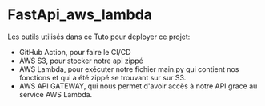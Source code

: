 # FastApi_aws_lambda

Les outils utilisés dans ce Tuto pour deployer ce projet:

- GitHub Action, pour faire le CI/CD
- AWS S3, pour stocker notre api zippé
- AWS Lambda, pour exécuter notre fichier main.py qui contient nos fonctions et qui a été zippé se trouvant sur sur S3.
- AWS API GATEWAY, qui nous permet d'avoir accès à notre API grace au service AWS Lambda.